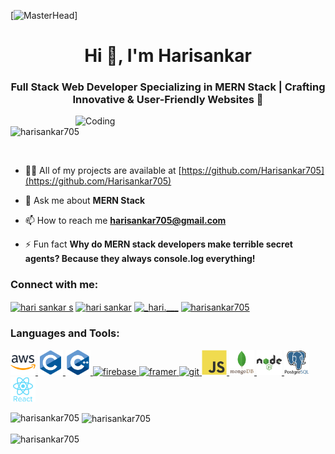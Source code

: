 [![MasterHead](https://images.alphacoders.com/121/1218911.jpg)]
<h1 align="center">Hi 👋, I'm Harisankar</h1>
<h3 align="center">Full Stack Web Developer Specializing in MERN Stack | Crafting Innovative & User-Friendly Websites 🚀</h3>
<img align="right" alt="Coding" width="400"
src="https://i.pinimg.com/originals/91/90/8a/91908ad2f9aef293ed840739a291e9db.gif"/>

<p align="left"> <img src="https://komarev.com/ghpvc/?username=harisankar705&label=Profile%20views&color=0e75b6&style=flat" alt="harisankar705" /> </p>

<p align="left"> <a href="https://twitter.com/" target="blank"><img src="https://img.shields.io/twitter/follow/?logo=twitter&style=for-the-badge" alt="" /></a> </p>

- 👨‍💻 All of my projects are available at [https://github.com/Harisankar705](https://github.com/Harisankar705)

- 💬 Ask me about **MERN Stack**

- 📫 How to reach me **harisankar705@gmail.com**

- ⚡ Fun fact **Why do MERN stack developers make terrible secret agents? Because they always console.log everything!**

<h3 align="left">Connect with me:</h3>
<p align="left">
<a href="https://linkedin.com/in/hari sankar s" target="blank"><img align="center" src="https://raw.githubusercontent.com/rahuldkjain/github-profile-readme-generator/master/src/images/icons/Social/linked-in-alt.svg" alt="hari sankar s" height="30" width="40" /></a>
<a href="https://fb.com/hari sankar" target="blank"><img align="center" src="https://raw.githubusercontent.com/rahuldkjain/github-profile-readme-generator/master/src/images/icons/Social/facebook.svg" alt="hari sankar" height="30" width="40" /></a>
<a href="https://instagram.com/_hari.___" target="blank"><img align="center" src="https://raw.githubusercontent.com/rahuldkjain/github-profile-readme-generator/master/src/images/icons/Social/instagram.svg" alt="_hari.___" height="30" width="40" /></a>
<a href="https://www.leetcode.com/harisankar705" target="blank"><img align="center" src="https://raw.githubusercontent.com/rahuldkjain/github-profile-readme-generator/master/src/images/icons/Social/leet-code.svg" alt="harisankar705" height="30" width="40" /></a>
</p>

<h3 align="left">Languages and Tools:</h3>
<p align="left"> <a href="https://aws.amazon.com" target="_blank" rel="noreferrer"> <img src="https://raw.githubusercontent.com/devicons/devicon/master/icons/amazonwebservices/amazonwebservices-original-wordmark.svg" alt="aws" width="40" height="40"/> </a> <a href="https://www.cprogramming.com/" target="_blank" rel="noreferrer"> <img src="https://raw.githubusercontent.com/devicons/devicon/master/icons/c/c-original.svg" alt="c" width="40" height="40"/> </a> <a href="https://www.w3schools.com/cpp/" target="_blank" rel="noreferrer"> <img src="https://raw.githubusercontent.com/devicons/devicon/master/icons/cplusplus/cplusplus-original.svg" alt="cplusplus" width="40" height="40"/> </a> <a href="https://firebase.google.com/" target="_blank" rel="noreferrer"> <img src="https://www.vectorlogo.zone/logos/firebase/firebase-icon.svg" alt="firebase" width="40" height="40"/> </a> <a href="https://www.framer.com/" target="_blank" rel="noreferrer"> <img src="https://www.vectorlogo.zone/logos/framer/framer-icon.svg" alt="framer" width="40" height="40"/> </a> <a href="https://git-scm.com/" target="_blank" rel="noreferrer"> <img src="https://www.vectorlogo.zone/logos/git-scm/git-scm-icon.svg" alt="git" width="40" height="40"/> </a> <a href="https://developer.mozilla.org/en-US/docs/Web/JavaScript" target="_blank" rel="noreferrer"> <img src="https://raw.githubusercontent.com/devicons/devicon/master/icons/javascript/javascript-original.svg" alt="javascript" width="40" height="40"/> </a> <a href="https://www.mongodb.com/" target="_blank" rel="noreferrer"> <img src="https://raw.githubusercontent.com/devicons/devicon/master/icons/mongodb/mongodb-original-wordmark.svg" alt="mongodb" width="40" height="40"/> </a> <a href="https://nodejs.org" target="_blank" rel="noreferrer"> <img src="https://raw.githubusercontent.com/devicons/devicon/master/icons/nodejs/nodejs-original-wordmark.svg" alt="nodejs" width="40" height="40"/> </a> <a href="https://www.postgresql.org" target="_blank" rel="noreferrer"> <img src="https://raw.githubusercontent.com/devicons/devicon/master/icons/postgresql/postgresql-original-wordmark.svg" alt="postgresql" width="40" height="40"/> </a> <a href="https://reactjs.org/" target="_blank" rel="noreferrer"> <img src="https://raw.githubusercontent.com/devicons/devicon/master/icons/react/react-original-wordmark.svg" alt="react" width="40" height="40"/> </a> </p>

<p><img align="left" src="https://github-readme-stats.vercel.app/api/top-langs?username=harisankar705&show_icons=true&locale=en&layout=compact" alt="harisankar705" /></p>

<p>&nbsp;<img align="center" src="https://github-readme-stats.vercel.app/api?username=harisankar705&show_icons=true&locale=en" alt="harisankar705" /></p>

<p><img align="center" src="https://github-readme-streak-stats.herokuapp.com/?user=harisankar705&" alt="harisankar705" /></p>
